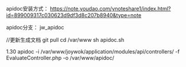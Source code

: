 apidoc安装方式：
https://note.youdao.com/ynoteshare1/index.html?id=899009317c030623d9df3d8c207b8940&type=note

apidoc分支：
jw_apidoc

//更新生成文档
git pull
cd /var/www
sh apidoc.sh



1.30
apidoc -i /var/www/joywok/application/modules/api/controllers/ -f EvaluateController.php -o /var/www/apidoc/

